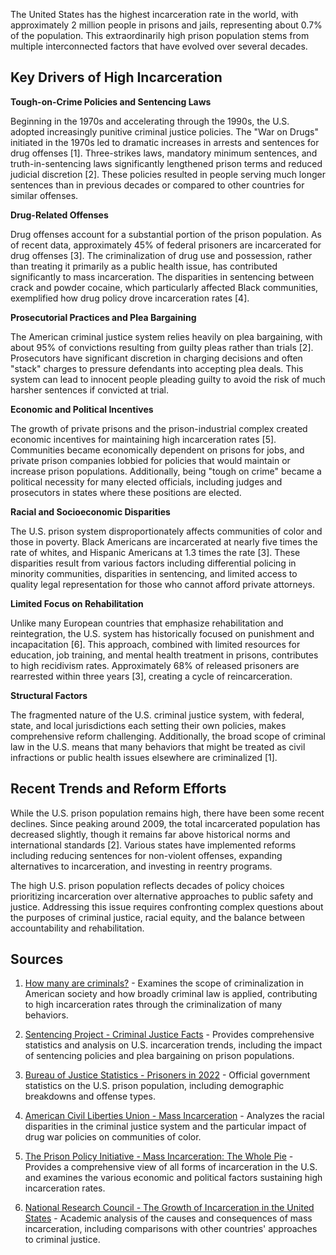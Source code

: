 The United States has the highest incarceration rate in the world, with approximately 2 million people in prisons and jails, representing about 0.7% of the population. This extraordinarily high prison population stems from multiple interconnected factors that have evolved over several decades.

## Key Drivers of High Incarceration

**Tough-on-Crime Policies and Sentencing Laws**

Beginning in the 1970s and accelerating through the 1990s, the U.S. adopted increasingly punitive criminal justice policies. The "War on Drugs" initiated in the 1970s led to dramatic increases in arrests and sentences for drug offenses [1]. Three-strikes laws, mandatory minimum sentences, and truth-in-sentencing laws significantly lengthened prison terms and reduced judicial discretion [2]. These policies resulted in people serving much longer sentences than in previous decades or compared to other countries for similar offenses.

**Drug-Related Offenses**

Drug offenses account for a substantial portion of the prison population. As of recent data, approximately 45% of federal prisoners are incarcerated for drug offenses [3]. The criminalization of drug use and possession, rather than treating it primarily as a public health issue, has contributed significantly to mass incarceration. The disparities in sentencing between crack and powder cocaine, which particularly affected Black communities, exemplified how drug policy drove incarceration rates [4].

**Prosecutorial Practices and Plea Bargaining**

The American criminal justice system relies heavily on plea bargaining, with about 95% of convictions resulting from guilty pleas rather than trials [2]. Prosecutors have significant discretion in charging decisions and often "stack" charges to pressure defendants into accepting plea deals. This system can lead to innocent people pleading guilty to avoid the risk of much harsher sentences if convicted at trial.

**Economic and Political Incentives**

The growth of private prisons and the prison-industrial complex created economic incentives for maintaining high incarceration rates [5]. Communities became economically dependent on prisons for jobs, and private prison companies lobbied for policies that would maintain or increase prison populations. Additionally, being "tough on crime" became a political necessity for many elected officials, including judges and prosecutors in states where these positions are elected.

**Racial and Socioeconomic Disparities**

The U.S. prison system disproportionately affects communities of color and those in poverty. Black Americans are incarcerated at nearly five times the rate of whites, and Hispanic Americans at 1.3 times the rate [3]. These disparities result from various factors including differential policing in minority communities, disparities in sentencing, and limited access to quality legal representation for those who cannot afford private attorneys.

**Limited Focus on Rehabilitation**

Unlike many European countries that emphasize rehabilitation and reintegration, the U.S. system has historically focused on punishment and incapacitation [6]. This approach, combined with limited resources for education, job training, and mental health treatment in prisons, contributes to high recidivism rates. Approximately 68% of released prisoners are rearrested within three years [3], creating a cycle of reincarceration.

**Structural Factors**

The fragmented nature of the U.S. criminal justice system, with federal, state, and local jurisdictions each setting their own policies, makes comprehensive reform challenging. Additionally, the broad scope of criminal law in the U.S. means that many behaviors that might be treated as civil infractions or public health issues elsewhere are criminalized [1].

## Recent Trends and Reform Efforts

While the U.S. prison population remains high, there have been some recent declines. Since peaking around 2009, the total incarcerated population has decreased slightly, though it remains far above historical norms and international standards [2]. Various states have implemented reforms including reducing sentences for non-violent offenses, expanding alternatives to incarceration, and investing in reentry programs.

The high U.S. prison population reflects decades of policy choices prioritizing incarceration over alternative approaches to public safety and justice. Addressing this issue requires confronting complex questions about the purposes of criminal justice, racial equity, and the balance between accountability and rehabilitation.

## Sources

1. [How many are criminals?](https://inquisitivebird.xyz/p/how-many-are-criminals) - Examines the scope of criminalization in American society and how broadly criminal law is applied, contributing to high incarceration rates through the criminalization of many behaviors.

2. [Sentencing Project - Criminal Justice Facts](https://www.sentencingproject.org/criminal-justice-facts/) - Provides comprehensive statistics and analysis on U.S. incarceration trends, including the impact of sentencing policies and plea bargaining on prison populations.

3. [Bureau of Justice Statistics - Prisoners in 2022](https://bjs.ojp.gov/library/publications/prisoners-2022-statistical-tables) - Official government statistics on the U.S. prison population, including demographic breakdowns and offense types.

4. [American Civil Liberties Union - Mass Incarceration](https://www.aclu.org/issues/smart-justice/mass-incarceration) - Analyzes the racial disparities in the criminal justice system and the particular impact of drug war policies on communities of color.

5. [The Prison Policy Initiative - Mass Incarceration: The Whole Pie](https://www.prisonpolicy.org/reports/pie2023.html) - Provides a comprehensive view of all forms of incarceration in the U.S. and examines the various economic and political factors sustaining high incarceration rates.

6. [National Research Council - The Growth of Incarceration in the United States](https://www.nap.edu/catalog/18613/the-growth-of-incarceration-in-the-united-states-exploring-causes) - Academic analysis of the causes and consequences of mass incarceration, including comparisons with other countries' approaches to criminal justice.